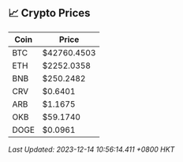 ## 📈 Crypto Prices

| Coin | Price |
| ---- | ----- |
| BTC | $42760.4503 |
| ETH | $2252.0358 |
| BNB | $250.2482 |
| CRV | $0.6401 |
| ARB | $1.1675 |
| OKB | $59.1740 |
| DOGE | $0.0961 |

_Last Updated: 2023-12-14 10:56:14.411 +0800 HKT_